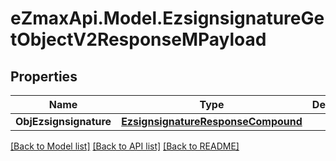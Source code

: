 
# eZmaxApi.Model.EzsignsignatureGetObjectV2ResponseMPayload

## Properties

Name | Type | Description | Notes
------------ | ------------- | ------------- | -------------
**ObjEzsignsignature** | [**EzsignsignatureResponseCompound**](EzsignsignatureResponseCompound.md) |  | 

[[Back to Model list]](../README.md#documentation-for-models)
[[Back to API list]](../README.md#documentation-for-api-endpoints)
[[Back to README]](../README.md)

